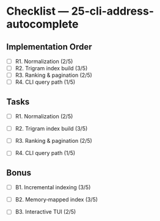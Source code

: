 # Checklist — 25-cli-address-autocomplete

## Implementation Order
- [ ] R1. Normalization (2/5)
- [ ] R2. Trigram index build (3/5)
- [ ] R3. Ranking & pagination (2/5)
- [ ] R4. CLI query path (1/5)

## Tasks

- [ ] R1. Normalization (2/5)

- [ ] R2. Trigram index build (3/5)

- [ ] R3. Ranking & pagination (2/5)

- [ ] R4. CLI query path (1/5)

## Bonus

- [ ] B1. Incremental indexing (3/5)

- [ ] B2. Memory‑mapped index (3/5)

- [ ] B3. Interactive TUI (2/5)
